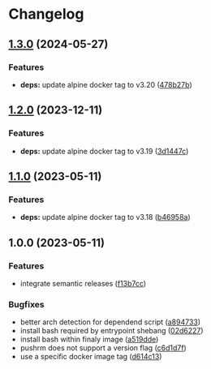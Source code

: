 # Changelog

## [1.3.0](https://github.com/actionhippie/pushrm/compare/v1.2.0...v1.3.0) (2024-05-27)


### Features

* **deps:** update alpine docker tag to v3.20 ([478b27b](https://github.com/actionhippie/pushrm/commit/478b27bcad9d1f0c9dcb9670677e45cced640c05))

## [1.2.0](https://github.com/actionhippie/pushrm/compare/v1.1.0...v1.2.0) (2023-12-11)


### Features

* **deps:** update alpine docker tag to v3.19 ([3d1447c](https://github.com/actionhippie/pushrm/commit/3d1447c22a42828abdb32216564fa4bbd98dab78))

## [1.1.0](https://github.com/actionhippie/pushrm/compare/v1.0.0...v1.1.0) (2023-05-11)


### Features

* **deps:** update alpine docker tag to v3.18 ([b46958a](https://github.com/actionhippie/pushrm/commit/b46958ab4049bf170b0fac8f8baf4a750aaae203))

## 1.0.0 (2023-05-11)


### Features

* integrate semantic releases ([f13b7cc](https://github.com/actionhippie/pushrm/commit/f13b7ccfceff27118a7315be0ce0d3fd69970eb7))


### Bugfixes

* better arch detection for dependend script ([a894733](https://github.com/actionhippie/pushrm/commit/a89473321bdd59073c912ff1b8f6332bfa37359e))
* install bash required by entrypoint shebang ([02d6227](https://github.com/actionhippie/pushrm/commit/02d622765303301be25819064c4f4ad4ad870933))
* install bash within finaly image ([a519dde](https://github.com/actionhippie/pushrm/commit/a519ddeaa7ac9d83ec42feaeea7bde67d27d316e))
* pushrm does not support a version flag ([c6d1d7f](https://github.com/actionhippie/pushrm/commit/c6d1d7fe76f8b08be2d2488bb89e2ffeb5d91d42))
* use a specific docker image tag ([d614c13](https://github.com/actionhippie/pushrm/commit/d614c1392f688904359122b35c4b6ffc74573c46))
